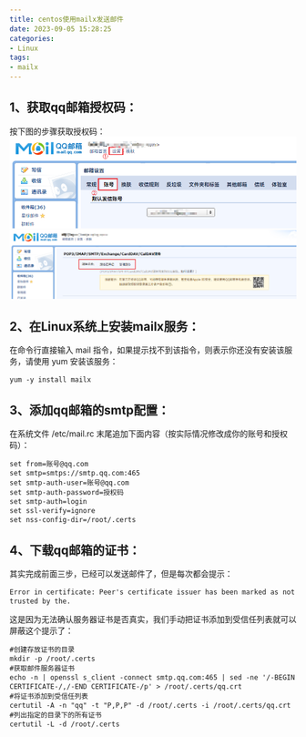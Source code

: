 ```yaml
---
title: centos使用mailx发送邮件
date: 2023-09-05 15:28:25
categories:
- Linux
tags:
- mailx
---
```


## 1、获取qq邮箱授权码：

按下图的步骤获取授权码：  
![qqyx1.jpg](/img/qqyx/qqyx1.jpg) 
![qqyx2.jpg](/img/qqyx/qqyx2.jpg)

## 2、在Linux系统上安装mailx服务：  
在命令行直接输入 mail 指令，如果提示找不到该指令，则表示你还没有安装该服务，请使用 yum 安装该服务：

```shell
yum -y install mailx
```

## 3、添加qq邮箱的smtp配置：  
在系统文件 /etc/mail.rc 末尾追加下面内容（按实际情况修改成你的账号和授权码）：

```shell
set from=账号@qq.com
set smtp=smtps://smtp.qq.com:465
set smtp-auth-user=账号@qq.com
set smtp-auth-password=授权码
set smtp-auth=login
set ssl-verify=ignore
set nss-config-dir=/root/.certs
```

## 4、下载qq邮箱的证书：  
其实完成前面三步，已经可以发送邮件了，但是每次都会提示：

```shell
Error in certificate: Peer's certificate issuer has been marked as not trusted by the.
```
这是因为无法确认服务器证书是否真实，我们手动把证书添加到受信任列表就可以屏蔽这个提示了：
```shell
#创建存放证书的目录
mkdir -p /root/.certs
#获取邮件服务器证书
echo -n | openssl s_client -connect smtp.qq.com:465 | sed -ne '/-BEGIN CERTIFICATE-/,/-END CERTIFICATE-/p' > /root/.certs/qq.crt
#将证书添加到受信任列表
certutil -A -n "qq" -t "P,P,P" -d /root/.certs -i /root/.certs/qq.crt
#列出指定的目录下的所有证书
certutil -L -d /root/.certs
```
